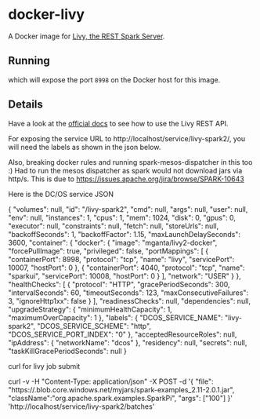 # docker-livy
A Docker image for [Livy, the REST Spark Server](https://github.com/cloudera/livy).

## Running 

which will expose the port `8998` on the Docker host for this image.

## Details

Have a look at the [official docs](https://github.com/cloudera/livy#rest-api) to see how to use the Livy REST API.

For exposing the service URL to http://localhost/service/livy-spark2/, you will need the labels as shown in the json below.

Also, breaking docker rules and running spark-mesos-dispatcher in this too :) Had to run the mesos dispatcher as spark would not download jars via http/s. This is due to https://issues.apache.org/jira/browse/SPARK-10643

Here is the DC/OS service JSON

{
  "volumes": null,
  "id": "/livy-spark2",
  "cmd": null,
  "args": null,
  "user": null,
  "env": null,
  "instances": 1,
  "cpus": 1,
  "mem": 1024,
  "disk": 0,
  "gpus": 0,
  "executor": null,
  "constraints": null,
  "fetch": null,
  "storeUrls": null,
  "backoffSeconds": 1,
  "backoffFactor": 1.15,
  "maxLaunchDelaySeconds": 3600,
  "container": {
    "docker": {
      "image": "mganta/livy2-docker",
      "forcePullImage": true,
      "privileged": false,
      "portMappings": [
        {
          "containerPort": 8998,
          "protocol": "tcp",
          "name": "livy",
          "servicePort": 10007,
          "hostPort": 0
        },
        {
          "containerPort": 4040,
          "protocol": "tcp",
          "name": "sparkui",
          "servicePort": 10008,
          "hostPort": 0
        }
      ],
      "network": "USER"
    }
  },
  "healthChecks": [
    {
      "protocol": "HTTP",
      "gracePeriodSeconds": 300,
      "intervalSeconds": 60,
      "timeoutSeconds": 123,
      "maxConsecutiveFailures": 3,
      "ignoreHttp1xx": false
    }
  ],
  "readinessChecks": null,
  "dependencies": null,
  "upgradeStrategy": {
    "minimumHealthCapacity": 1,
    "maximumOverCapacity": 1
  },
  "labels": {
    "DCOS_SERVICE_NAME": "livy-spark2",
    "DCOS_SERVICE_SCHEME": "http",
    "DCOS_SERVICE_PORT_INDEX": "0"
  },
  "acceptedResourceRoles": null,
  "ipAddress": {
    "networkName": "dcos"
  },
  "residency": null,
  "secrets": null,
  "taskKillGracePeriodSeconds": null
}

curl for livy job submit

curl -v -H "Content-Type: application/json" -X POST -d '{ "file": "https://<storage>.blob.core.windows.net/myjars/spark-examples_2.11-2.0.1.jar", "className":"org.apache.spark.examples.SparkPi", "args": ["100"] }' 'http://localhost/service/livy-spark2/batches'
